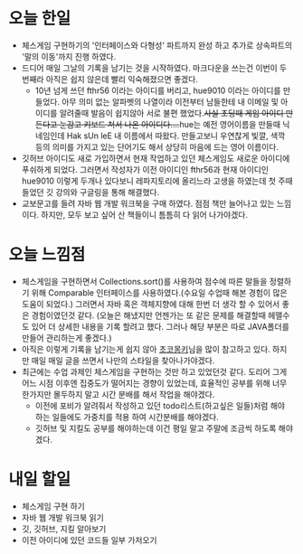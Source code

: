 오늘 한일
=========
- 체스게임 구현하기의 '인터페이스와 다형성' 파트까지 완성 하고 추가로 상속파트의 '말의 이동'까지 진행 하였다.
- 드디어 매일 그날의 기록을 남기는 것을 시작하였다. 마크다운을 쓰는건 이번이 두번째라 아직은 쉽지 않은데 빨리 익숙해졌으면 좋겠다.
  - 10년 넘게 쓰던 fthr56 이라는 아이디를 버리고, hue9010  이라는 아이디를 만들었다. 아무 의미 없는 알파벳의 나열이라 이전부터 남들한테 내 이메일 및 아이디를 알려줄때 발음이 쉽지않아 서로 불편 했었다.~~사실 초딩때 게임 아이디 만든다고 눈감고 키보드 쳐서 나온 아이디다....~~hue는 예전 영어이름을 만들때 닉네임인데 Hak sUn leE 내 이름에서 따왔다. 만들고보니 우연찮게 빛깔, 색깍 등의 의미를 가지고 있는 단어기도 해서 상당히 마음에 드는 영어 이름이다.
- 깃허브 아이디도 새로 가입하면서 현재 작업하고 있던 체스게임도 새로운 아이디에 푸쉬하게 되었다. 그러면서 작성자가 이전 아이디인 fthr56과 현재 아이디인 hue9010 이렇게 두개나 있다보니 레파지토리에 올리느라 고생을 하였는데 첫 주때 들었던 깃 강의와 구글링을 통해 해결했다.
- 교보문고를 들려 자바 웹 개발 워크북을 구매 하였다. 점점 책만 늘어나고 있는 느낌이다. 하지만, 모두 보고 싶어 산 책들이니 틈틈히 다 읽어 나가야겠다.

오늘 느낌점
=========
- 체스게임을 구현하면서 Collections.sort()를 사용하여 점수에 따른 말들을 정렬하기 위해 Comparable 인터페이스를 사용하였다.(수요일 수업때 해본 경험이 많은 도움이 되었다.) 그러면서 자바 혹은 객체지향에 대해 한번 더 생각 할 수 있어서 좋은 경험이였던것 같다. (오늘은 해냈지만 언젠가는 또 같은 문제를 해결할때 헤맬수도 있어 더 상세한 내용을 기록 할려고 했다. 그러나 해당 부분은 따로 JAVA폴더를 만들어 관리하는게 좋겠다.)
- 아직은 이렇게 기록을 남기는게 쉽지 않아 [초코몽키](https://wayhome25.github.io/)님을 많이 참고하고 있다. 하지만 매일 매일 글을 쓰면서 나만의 스타일을 찾아나가야겠다.
- 최근에는 수업 과제인 체스게임을 구현하는 것만 하고 있었던것 같다. 도리어 그게 어느 시점 이후엔 집중도가 떨어지는 경향이 있었는데, 효율적인 공부를 위해 너무 한가지만 몰두하지 말고 시간 분배를 해서 작업을 해야겠다.
  - 이전에 포비가 알려줘서 작성하고 있던 todo리스트(하고싶은 일들)처럼 해야 하는 일들에도 가중치를 적용 하여 시간분배를 해야겠다.
  - 깃허브 및 지킬도 공부를 해야하는데 이건 평일 말고 주말에 조금씩 하도록 해야겠다.

내일 할일
=========
- 체스게임 구현 하기
- 자바 웹 개발 워크북 읽기
- 깃, 깃허브, 지킬 알아보기
- 이전 아이디에 있던 코드들 일부 가저오기
